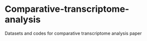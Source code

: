 # Comparative-transcriptome-analysis
Datasets and codes for comparative transcriptome analysis paper
